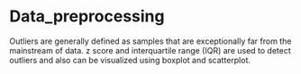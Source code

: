 # Data_preprocessing
Outliers are generally defined as samples that are exceptionally far from the mainstream of data. z score and interquartile range (IQR) are used to detect outliers and also can be visualized using boxplot and scatterplot.
